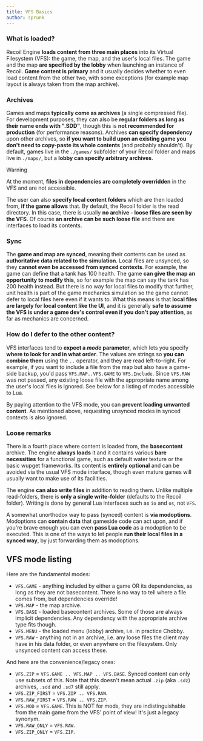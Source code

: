 ```yaml
---
title: VFS Basics
author: sprunk
---
```


### What is loaded?

Recoil Engine **loads content from three main places** into its Virtual Filesystem (VFS): the game, the map, and the user's local files.
The game and the map **are specified by the lobby** when launching an instance of Recoil.
**Game content is primary** and it usually decides whether to even load content from the other two, with some exceptions (for example map layout is always taken from the map archive).

### Archives

Games and maps **typically come as archives** (a single compressed file).
For development purposes, they can also be **regular folders as long as their name ends with ".SDD"**, though this is **not recommended for production** (for performance reasons).
Archives **can specify dependency** upon other archives, so **if you want to build upon an existing game you don't need to copy-paste its whole contents** (and probably shouldn't).
By default, games live in the `./games/` subfolder of your Recoil folder and maps live in `./maps/`, but a **lobby can specify arbitrary archives**.

> [!WARNING]
> At the moment, **files in dependencies are completely overridden** in the VFS and are not accessible.

The user can also **specify local content folders** which are then loaded from, **if the game allows** that.
By default, the Recoil folder is the read directory.
In this case, there is usually **no archive - loose files are seen by the VFS**.
Of course **an archive can be such loose file** and there are interfaces to load its contents.

### Sync

The **game and map are synced**, meaning their contents can be used as **authoritative data related to the simulation**.
Local files are unsynced, so they **cannot even be accessed from synced contexts**.
For example, the game can define that a tank has 100 health.
The game **can give the map an opportunity to modify this**, so for example the map can say the tank has 200 health instead.
But there is no way for local files to modify that further, unit health is part of the game mechanics simulation so the game cannot defer to local files here even if it wants to.
What this means is that **local files are largely for local content like the UI**, and it is generally **safe to assume the VFS is under a game dev's control even if you don't pay attention**, as far as mechanics are concerned.

### How do I defer to the other content?

VFS interfaces tend to **expect a _mode_ parameter**, which lets you specify **where to look for and in what order**.
The values are strings so **you can combine them** using the `..` operator, and they are read left-to-right.
For example, if you want to include a file from the map but also have a game-side backup, you'd pass `VFS.MAP..VFS.GAME` to `VFS.Include`.
Since `VFS.RAW` was not passed, any existing loose file with the appropriate name among the user's local files is ignored.
See below for a listing of modes accessible to Lua.

By paying attention to the VFS mode, you can **prevent loading unwanted content**.
As mentioned above, requesting unsynced modes in synced contexts is also ignored.

### Loose remarks

There is a fourth place where content is loaded from, the **basecontent** archive.
The engine **always loads** it and it contains various **bare necessities** for a functional game, such as default water texture or the basic wupget frameworks.
Its content is **entirely optional** and can be avoided via the usual VFS mode interface, though even mature games will usually want to make use of its facilities.

The engine **can also write files** in addition to reading them.
Unlike multiple read-folders, there is **only a single write-folder** (defaults to the Recoil folder).
Writing is done by general Lua interfaces such as `io` and `os`, not `VFS`.

A somewhat unorthodox way to pass (synced) content is **via modoptions**.
Modoptions can **contain data** that gameside code can act upon, and if you're brave enough you can even **pass Lua code** as a modoption to be executed.
This is one of the ways to let people **run their local files in a synced way**, by just forwarding them as modoptions.

## VFS mode listing
Here are the fundamental modes:

* `VFS.GAME` - anything included by either a game OR its dependencies, as long as they are not basecontent. There is no way to tell where a file comes from, but dependencies override!
* `VFS.MAP` - the map archive.
* `VFS.BASE` - loaded basecontent archives. Some of those are always implicit dependencies. Any dependency with the appropriate archive type fits though.
* `VFS.MENU` - the loaded menu (lobby) archive, i.e. in practice Chobby.
* `VFS.RAW` - anything not in an archive, i.e. any loose files the client may have in his data folder, or even anywhere on the filesystem. Only unsynced content can access these.

And here are the convenience/legacy ones:

* `VFS.ZIP` = `VFS.GAME .. VFS.MAP .. VFS.BASE`. Synced content can only use subsets of this. Note that this doesn't mean actual `.zip` (aka `.sdz`) archives, `.sdd` and `.sd7` still apply.
* `VFS.ZIP_FIRST` = `VFS.ZIP .. VFS.RAW`.
* `VFS.RAW_FIRST` = `VFS.RAW .. VFS.ZIP`.
* `VFS.MOD` = `VFS.GAME`. This is NOT for mods, they are indistinguishable from the main game from the VFS' point of view! It's just a legacy synonym.
* `VFS.RAW_ONLY` = `VFS.RAW`.
* `VFS.ZIP_ONLY` = `VFS.ZIP`.
